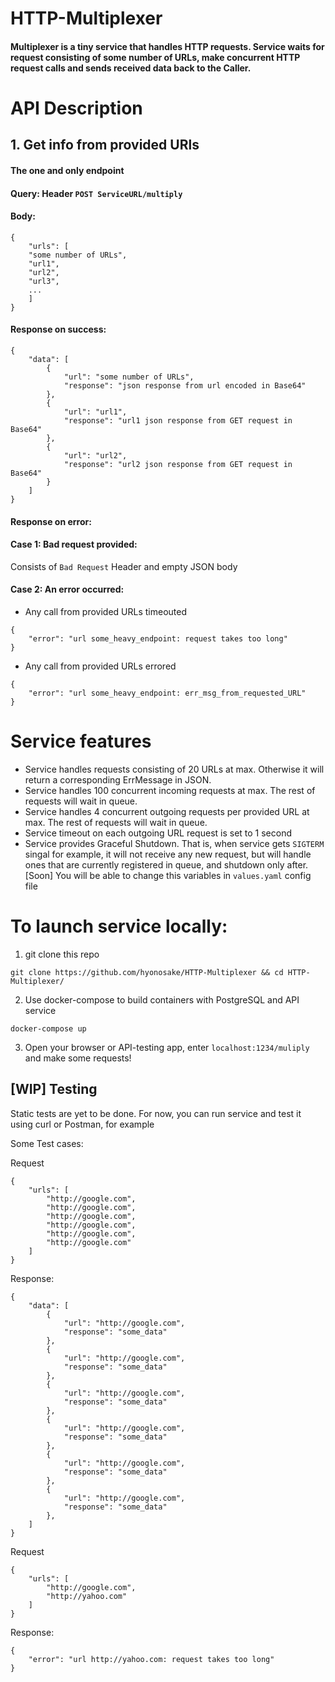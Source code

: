 # HTTP-Multiplexer

#### Multiplexer is a tiny service that  handles HTTP requests. Service waits for request consisting of some number of URLs, make concurrent HTTP request calls and sends received data back to the Caller.

# API Description
## 1. Get info from provided URls
#### The one and only endpoint 
#### Query: Header ```POST ServiceURL/multiply ```
#### Body: 
```
{
    "urls": [
    "some number of URLs",
    "url1",
    "url2",
    "url3",
    ...
    ]
}
```
#### Response on success:
```
{
    "data": [
        {
            "url": "some number of URLs",
            "response": "json response from url encoded in Base64"
        },
        {
            "url": "url1",
            "response": "url1 json response from GET request in Base64"
        },
        {
            "url": "url2",
            "response": "url2 json response from GET request in Base64"
        }
    ]
}
```
#### Response on error:
#### Case 1: Bad request provided:
Consists of ```Bad Request``` Header and empty JSON body

#### Case 2: An error occurred:
 - Any call from provided URLs timeouted
```
{
    "error": "url some_heavy_endpoint: request takes too long"
}
```
- Any call from provided URLs errored
```
{
    "error": "url some_heavy_endpoint: err_msg_from_requested_URL"
}
```
# Service features
 - Service handles requests consisting of 20 URLs at max. Otherwise it will return a corresponding ErrMessage in JSON.
 - Service handles 100 concurrent incoming requests at max. The rest of requests will wait in queue.
 - Service handles 4 concurrent outgoing requests per provided URL at max. The rest of requests will wait in queue.
 - Service timeout on each outgoing URL request is set to 1 second
 - Service provides Graceful Shutdown. That is, when service gets `SIGTERM` singal for example, it will not receive any new request, but will handle ones that are currently registered in queue, and shutdown only after.   
[Soon] You will be able to change this variables in `values.yaml` config file
# To launch service locally:
1. git clone this repo
```
git clone https://github.com/hyonosake/HTTP-Multiplexer && cd HTTP-Multiplexer/
```
2. Use docker-compose to build containers with PostgreSQL and API service
```
docker-compose up
```
3. Open your browser or API-testing app, enter ```localhost:1234/muliply``` and make some requests!
## [WIP] Testing
Static tests are yet to be done. For now, you can run service and test it using curl or Postman, for example

Some Test cases:

Request
```
{
    "urls": [
        "http://google.com",
        "http://google.com",
        "http://google.com",
        "http://google.com",
        "http://google.com",
        "http://google.com"
    ]
}
```
Response:
```
{
    "data": [
        {
            "url": "http://google.com",
            "response": "some_data"
        },
        {
            "url": "http://google.com",
            "response": "some_data"
        },
        {
            "url": "http://google.com",
            "response": "some_data"
        },
        {
            "url": "http://google.com",
            "response": "some_data"
        },
        {
            "url": "http://google.com",
            "response": "some_data"
        },
        {
            "url": "http://google.com",
            "response": "some_data"
        },
    ]
}
```

Request
```
{
    "urls": [
        "http://google.com",
        "http://yahoo.com"
    ]
}
```
Response:
```
{
    "error": "url http://yahoo.com: request takes too long"
}
```







